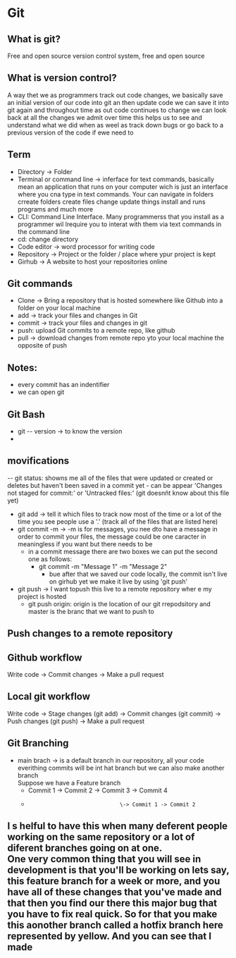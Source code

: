 # Git
## What is git?
Free and open source version control system, free and open source 
## What is version control? 
A way thet we as programmers track out code changes, we basically save an initial version of our code into git an then update code we can save it into git again 
and throughout time as out code continues to change we can look back at all the changes we admit over time
this helps us to see and understand what we did when as weel as track down bugs or go back to a previous version of the code if ewe need to
## Term
- Directory -> Folder
- Terminal or command line -> inferface for text commands, basically mean an application that runs on your computer
wich is just an interface where you cna type in text commands. Your can navigate in folders 
crreate folders create files change update things install and runs programs and much more
- CLI: Command Line Interface. Many programmerss that you install as a programmer wil lrequire you to interat with them via text commands in the command line
- cd: change directory
- Code editor -> word processor for writing code
- Repository -> Project or the folder / place where ypur project is kept
- Girhub -> A website to host your repositories online
## Git commands
- Clone -> Bring a repository that is hosted somewhere like Github into a folder on your local machine
- add -> track your files and changes in Git 
- commit -> track your files and changes in git
- push: upload Git commits to a remote repo, like github
- pull -> download changes from remote repo yto your local machine the opposite of push

## Notes:
- every commit has an indentifier
- we can open git

## Git Bash
- git -- version -> to know the version 
- 

## movifications
-- git status: showns me all of the files that were updated or created or deletes but haven't been saved in a commit yet
    - can be appear 'Changes not staged for commit:' or 'Untracked files:' (git doesnñt know about this file yet) 
- git add -> tell it which files to track now most of the time or a lot of the time you see people use a '.' (track all of the files that are listed here)
- git commit -m -> -m is for messages, you nee dto have a message in order to commit your files, the message could be one caracter in meaningless if you want but there needs to be 
    - in a commit message there are two boxes we can put the second one as follows: 
        - git commit -m "Message 1" -m "Message 2"
            - bue after that we saved our code locally, the commit isn't live on girhub yet we make it live by using 'git push'
- git push -> I want topush this live to a remote repository wher e my project is hosted
    - git push origin: origin is the location of our git rrepodsitory and master is the branc that we want to push to 
## Push changes to a remote repository


## Github workflow
Write code -> Commit changes -> Make a pull request
## Local git workflow
Write code -> Stage changes (git add) -> Commit changes (git commit) -> Push changes (git push) -> Make a pull request

## Git Branching
- main brach -> is a default branch in our repository, all your code everithing commits will be int hat branch but we can also make another branch\
Suppose we have a Feature branch
    - Commit 1 -> Commit 2 -> Commit 3 -> Commit 4
    -                                  \-> Commit 1 -> Commit 2
I s helful to have this when many deferent people working on the same repository or a lot of diferent branches going on at one.\
One very common thing that you will see in development is that you'll be working on lets say, this feature branch for a week or more, and you have all of these changes that you've made and that then you find our there this major bug that you have to fix real quick. So for that you make this aonother branch called a hotfix branch here represented by yellow. And you can see that I made
-  